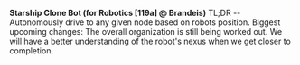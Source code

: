 **Starship Clone Bot (for Robotics [119a] @ Brandeis)**
TL;DR -- Autonomously drive to any given node based on robots position. 
Biggest upcoming changes: The overall organization is still being worked out. We will have a better understanding of the robot's nexus when we get closer to completion. 

